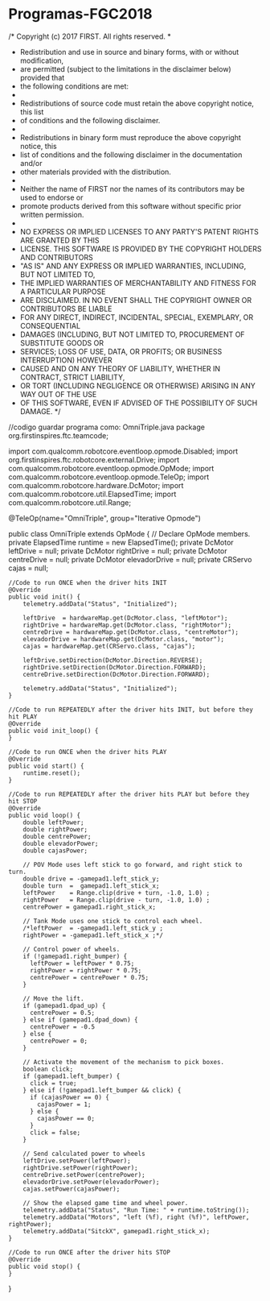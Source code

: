 # Programas-FGC2018
/* Copyright (c) 2017 FIRST. All rights reserved.
 *
 * Redistribution and use in source and binary forms, with or without modification,
 * are permitted (subject to the limitations in the disclaimer below) provided that
 * the following conditions are met:
 *
 * Redistributions of source code must retain the above copyright notice, this list
 * of conditions and the following disclaimer.
 *
 * Redistributions in binary form must reproduce the above copyright notice, this
 * list of conditions and the following disclaimer in the documentation and/or
 * other materials provided with the distribution.
 *
 * Neither the name of FIRST nor the names of its contributors may be used to endorse or
 * promote products derived from this software without specific prior written permission.
 *
 * NO EXPRESS OR IMPLIED LICENSES TO ANY PARTY'S PATENT RIGHTS ARE GRANTED BY THIS
 * LICENSE. THIS SOFTWARE IS PROVIDED BY THE COPYRIGHT HOLDERS AND CONTRIBUTORS
 * "AS IS" AND ANY EXPRESS OR IMPLIED WARRANTIES, INCLUDING, BUT NOT LIMITED TO,
 * THE IMPLIED WARRANTIES OF MERCHANTABILITY AND FITNESS FOR A PARTICULAR PURPOSE
 * ARE DISCLAIMED. IN NO EVENT SHALL THE COPYRIGHT OWNER OR CONTRIBUTORS BE LIABLE
 * FOR ANY DIRECT, INDIRECT, INCIDENTAL, SPECIAL, EXEMPLARY, OR CONSEQUENTIAL
 * DAMAGES (INCLUDING, BUT NOT LIMITED TO, PROCUREMENT OF SUBSTITUTE GOODS OR
 * SERVICES; LOSS OF USE, DATA, OR PROFITS; OR BUSINESS INTERRUPTION) HOWEVER
 * CAUSED AND ON ANY THEORY OF LIABILITY, WHETHER IN CONTRACT, STRICT LIABILITY,
 * OR TORT (INCLUDING NEGLIGENCE OR OTHERWISE) ARISING IN ANY WAY OUT OF THE USE
 * OF THIS SOFTWARE, EVEN IF ADVISED OF THE POSSIBILITY OF SUCH DAMAGE.
 */

//codigo guardar programa como: OmniTriple.java
package org.firstinspires.ftc.teamcode;

import com.qualcomm.robotcore.eventloop.opmode.Disabled;
import org.firstinspires.ftc.robotcore.external.Drive;
import com.qualcomm.robotcore.eventloop.opmode.OpMode;
import com.qualcomm.robotcore.eventloop.opmode.TeleOp;
import com.qualcomm.robotcore.hardware.DcMotor;
import com.qualcomm.robotcore.util.ElapsedTime;
import com.qualcomm.robotcore.util.Range;

@TeleOp(name="OmniTriple", group="Iterative Opmode")

public class OmniTriple extends OpMode
{
    // Declare OpMode members.
    private ElapsedTime runtime = new ElapsedTime();
    private DcMotor leftDrive = null;
    private DcMotor rightDrive = null;
    private DcMotor centreDrive = null;
    private DcMotor elevadorDrive = null;
    private CRServo cajas = null;


    //Code to run ONCE when the driver hits INIT
    @Override
    public void init() {
        telemetry.addData("Status", "Initialized");

        leftDrive  = hardwareMap.get(DcMotor.class, "leftMotor");
        rightDrive = hardwareMap.get(DcMotor.class, "rightMotor");
        centreDrive = hardwareMap.get(DcMotor.class, "centreMotor");
        elevadorDrive = hardwareMap.get(DcMotor.class, "motor");
        cajas = hardwareMap.get(CRServo.class, "cajas");

        leftDrive.setDirection(DcMotor.Direction.REVERSE);
        rightDrive.setDirection(DcMotor.Direction.FORWARD);
        centreDrive.setDirection(DcMotor.Direction.FORWARD);

        telemetry.addData("Status", "Initialized");
    }

    //Code to run REPEATEDLY after the driver hits INIT, but before they hit PLAY
    @Override
    public void init_loop() {
    }

    //Code to run ONCE when the driver hits PLAY
    @Override
    public void start() {
        runtime.reset();
    }

    //Code to run REPEATEDLY after the driver hits PLAY but before they hit STOP
    @Override
    public void loop() {
        double leftPower;
        double rightPower;
        double centrePower;
        double elevadorPower;
        double cajasPower;

        // POV Mode uses left stick to go forward, and right stick to turn.
        double drive = -gamepad1.left_stick_y;
        double turn  =  gamepad1.left_stick_x;
        leftPower    = Range.clip(drive + turn, -1.0, 1.0) ;
        rightPower   = Range.clip(drive - turn, -1.0, 1.0) ;
        centrePower = gamepad1.right_stick_x;

        // Tank Mode uses one stick to control each wheel.
        /*leftPower  = -gamepad1.left_stick_y ;
        rightPower = -gamepad1.left_stick_x ;*/

        // Control power of wheels.
        if (!gamepad1.right_bumper) {
          leftPower = leftPower * 0.75;
          rightPower = rightPower * 0.75;
          centrePower = centrePower * 0.75;
        }

        // Move the lift.
        if (gamepad1.dpad_up) {
          centrePower = 0.5;
        } else if (gamepad1.dpad_down) {
          centrePower = -0.5
        } else {
          centrePower = 0;
        }

        // Activate the movement of the mechanism to pick boxes.
        boolean click;
        if (gamepad1.left_bumper) {
          click = true;
        } else if (!gamepad1.left_bumper && click) {
          if (cajasPower == 0) {
            cajasPower = 1;
          } else {
            cajasPower == 0;
          }
          click = false;
        }

        // Send calculated power to wheels
        leftDrive.setPower(leftPower);
        rightDrive.setPower(rightPower);
        centreDrive.setPower(centrePower);
        elevadorDrive.setPower(elevadorPower);
        cajas.setPower(cajasPower);

        // Show the elapsed game time and wheel power.
        telemetry.addData("Status", "Run Time: " + runtime.toString());
        telemetry.addData("Motors", "left (%f), right (%f)", leftPower, rightPower);
        telemetry.addData("SitckX", gamepad1.right_stick_x);
    }

    //Code to run ONCE after the driver hits STOP
    @Override
    public void stop() {
    }

}
